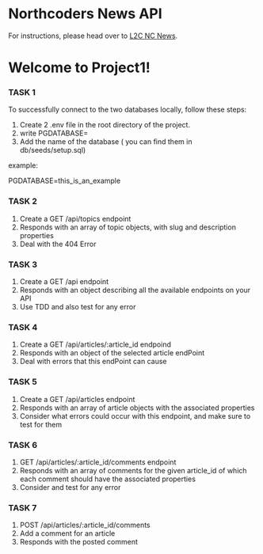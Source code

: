 # Northcoders News API

For instructions, please head over to [L2C NC News](https://l2c.northcoders.com/courses/be/nc-news).

# Welcome to Project1!

### TASK 1

To successfully connect to the two databases locally, follow these steps:

1. Create 2 .env file in the root directory of the project.
2. write PGDATABASE=
3. Add the name of the database ( you can find them in db/seeds/setup.sql)

example:

PGDATABASE=this_is_an_example

### TASK 2

1. Create a GET /api/topics endpoint
2. Responds with an array of topic objects, with slug and description properties
3. Deal with the 404 Error

### TASK 3

1. Create a GET /api endpoint
2. Responds with an object describing all the available endpoints on your API
3. Use TDD and also test for any error

### TASK 4

1. Create a GET /api/articles/:article_id endpoind
2. Responds with an object of the selected article endPoint
3. Deal with errors that this endPoint can cause

### TASK 5

1. Create a GET /api/articles endpoint
2. Responds with an array of article objects with the associated properties
3. Consider what errors could occur with this endpoint, and make sure to test for them

### TASK 6

1. GET /api/articles/:article_id/comments endpoint
2. Responds with an array of comments for the given article_id of which each comment should have the associated properties
3. Consider and test for any error

### TASK 7

1. POST /api/articles/:article_id/comments
2. Add a comment for an article
3. Responds with the posted comment